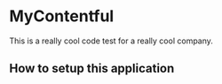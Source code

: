 # MyContentful

This is a really cool code test for a really cool company.

## How to setup this application


